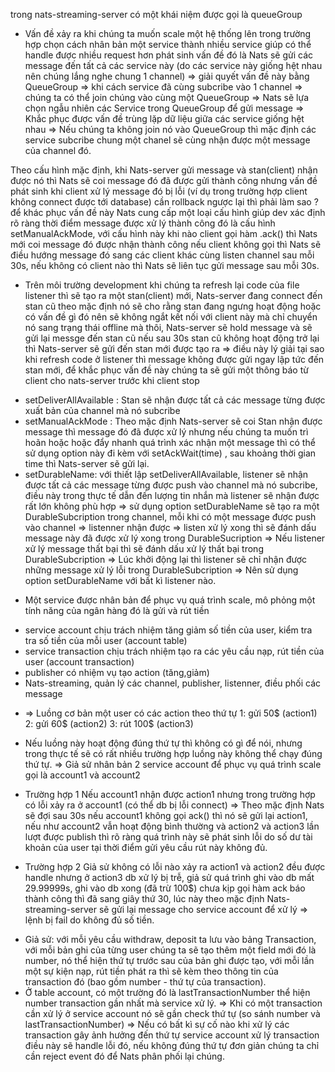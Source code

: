 trong nats-streaming-server có một khái niệm được gọi là queueGroup

- Vấn đề xảy ra khi chúng ta muốn scale một hệ thống lên trong trường hợp chọn cách nhân bản một service thành nhiều service giúp có thể handle được nhiều request hơn phát sinh vấn đề đó là Nats sẽ gửi các message đến tất cả các service này (do các service này giống hệt nhau nên chúng lắng nghe chung 1 channel) => giải quyết vấn đề này bằng QueueGroup => khi cách service đã cùng subcribe vào 1 channel => chúng ta có thể join chúng vào cùng một QueueGroup => Nats sẽ lựa chọn ngẫu nhiên các Service trong QueueGroup để gửi message => Khắc phục được vấn đề trùng lặp dữ liệu giữa các service giống hệt nhau => Nếu chúng ta không join nó vào QueueGroup thì mặc định các service subcribe chung một chanel sẽ cùng nhận được một message của channel đó.

<!-- Xác nhận việc gửi message có thành công hay không của Nats-streaming-server -->

Theo cấu hình mặc định, khi Nats-server gửi message và stan(client) nhận được nó thì Nats sẽ coi message đó đã được gửi thành công nhưng vấn đề phát sinh khi client xử lý message đó bị lỗi (ví dụ trong trường hợp client không connect được tới database) cần rollback ngược lại thì phải làm sao ? để khác phục vấn đề này Nats cung cấp một loại cấu hình giúp dev xác định rõ ràng thời điểm message được xử lý thành công đó là cấu hình setManualAckMode, với cấu hình này khi nào client gọi hàm .ack() thì Nats mới coi message đó được nhận thành công nếu client không gọi thì Nats sẽ điều hướng message đó sang các client khác cùng listen channel sau mỗi 30s, nếu không có client nào thì Nats sẽ liên tục gửi message sau mỗi 30s.

<!-- Cách thức Nats-server xác định client còn hoạt động hay không  -->

- Trên môi trường development khi chúng ta refresh lại code của file listener thì sẽ tạo ra một stan(client) mới, Nats-server đang connect đến stan cũ theo mặc định nó sẽ cho rằng stan đang ngưng hoạt động hoặc có vấn đề gì đó nên sẽ không ngắt kết nối với client này mà chỉ chuyển nó sang trạng thái offline mà thôi, Nats-server sẽ hold message và sẽ gửi lại messge đến stan cũ nếu sau 30s stan cũ không hoạt động trở lại thì Nats-server sẽ gửi đến stan mới được tạo ra => điều này lý giải tại sao khi refresh code ở listener thì message không được gửi ngay lập tức đến stan mới, để khắc phục vấn đề này chúng ta sẽ gửi một thông báo từ client cho nats-server trước khi client stop

<!-- Một số option cần chú ý của Nats -->

- setDeliverAllAvailable : Stan sẽ nhận được tất cả các message từng được xuất bản của channel mà nó subcribe
- setManualAckMode : Theo mặc định Nats-server sẽ coi Stan nhận được message thì message đó đã được xử lý nhưng nếu chúng ta muốn trì hoãn hoặc hoặc đẩy nhanh quá trình xác nhận một message thì có thể sử dụng option này đi kèm với setAckWait(time) , sau khoảng thời gian time thì Nats-server sẽ gửi lại.
- setDurableName: với thiết lập setDeliverAllAvailable, listener sẽ nhận được tất cả các message từng được push vào channel mà nó subcribe, điều này trong thực tế dẫn đến lượng tin nhắn mà listener sẽ nhận được rất lớn không phù hợp => sử dụng option setDurableName sẽ tạo ra một DurableSubcription trong channel, mỗi khi có một message được push vào channel => listenner nhận được => listen xử lý xong thì sẽ đánh dấu message này đã được xử lý xong trong DurableSucription => Nếu listener xử lý message thất bại thì sẽ đánh dấu xử lý thất bại trong DurableSubcription => Lúc khởi động lại thì listener sẽ chỉ nhận được những message xử lý lỗi trong DurableSubcription
=> Nên sử dụng option setDurableName với bất kì listener nào.
<!-- Một số vấn đề phát sinh khi scale, nhân bản các service  -->

- Một service được nhân bản để phục vụ quá trình scale, mô phỏng một tính năng của ngân hàng đó là gửi và rút tiền

* service account chịu trách nhiệm tăng giảm số tiền của user, kiểm tra tra số tiền của mỗi user (account table)
* service transaction chịu trách nhiệm tạo ra các yêu cầu nạp, rút tiền của user (account transaction)
* publisher có nhiệm vụ tạo action (tăng,giảm)
* Nats-streaming, quản lý các channel, publisher, listenner, điều phối các message

- => Luồng cơ bản một user có các action theo thứ tự
  1: gửi 50$ (action1)
  2: gửi 60$ (action2)
  3: rút 100$ (action3)

* Nếu luồng này hoạt động đúng thứ tự thì không có gì để nói, nhưng trong thực tế sẽ có rất nhiều trường hợp luồng này không thể chạy đúng thứ tự.
  => Giả sử nhân bản 2 service account để phục vụ quá trình scale gọi là account1 và account2

  <!-- Một số rất nhiều trường hợp có thể xảy ra lỗi -->

- Trường hợp 1
  Nếu account1 nhận được action1 nhưng trong trường hợp có lỗi xảy ra ở account1 (có thể db bị lỗi connect)
  => Theo mặc định Nats sẽ đợi sau 30s nếu account1 không gọi ack() thì nó sẽ gửi lại action1, nếu như account2 vẫn hoạt động bình thường và action2 và action3 lần lượt được publish thì rõ ràng quá trình này sẽ phát sinh lỗi do số dư tài khoản của user tại thời điểm gửi yêu cầu rút này không đủ.

- Trường hợp 2
  Giả sử không có lỗi nào xảy ra action1 và action2 đều được handle nhưng ở action3 db xử lý bị trễ, giả sử quá trình ghi vào db mất 29.99999s, ghi vào db xong (đã trừ 100$) chưa kịp gọi hàm ack báo thành công thì đã sang giây thứ 30, lúc này theo mặc định Nats-streaming-server sẽ gửi lại message cho service account để xử lý => lệnh bị fail do không đủ số tiền.


<!-- => Cách giải quyết:  -->

+ Giả sử: với mỗi yêu cầu withdraw, deposit ta lưu vào bảng Transaction, với mỗi bản ghi của từng user chúng ta sẽ tạo thêm một field mới đó là number, nó thể hiện thứ tự trước sau của bản ghi được tạo, với mỗi lần một sự kiện nạp, rút tiền phát ra thì sẽ kèm theo thông tin của transaction đó (bao gồm number - thứ tự của transaction).
+ Ở table account, có một trường đó là lastTransactionNumber thể hiện number transaction gần nhất mà service xử lý. 
=> Khi có một transaction cần xử lý ở service account nó sẽ gần check thứ tự (so sánh number và lastTransactionNumber) =>  Nếu có bất kì sự cố nào khi xử lý các transaction gây ảnh hưởng đến thứ tự service account xử lý transaction điều này sẽ handle lỗi đó, nếu không đúng thứ tự đơn giản chúng ta chỉ cần reject event đó để Nats phân phối lại chúng.
